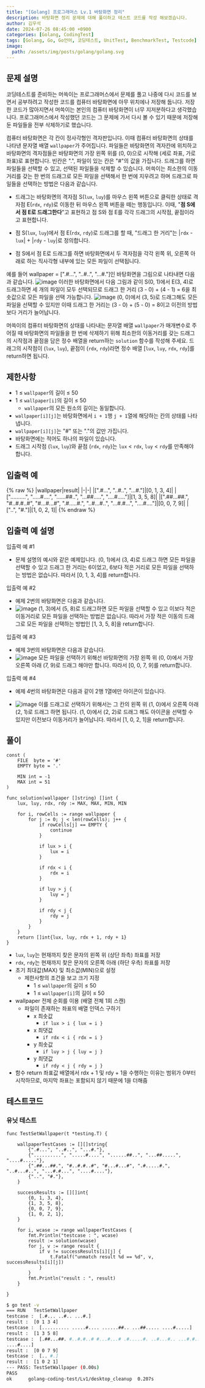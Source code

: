 ```yaml
---
title: "[Golang] 프로그래머스 Lv.1 바탕화면 정리"
description: 바탕화면 정리 문제에 대해 풀이하고 테스트 코드를 작성 해보겠습니다.
author: 김우석
date: 2024-07-26 08:45:00 +0900
categories: [Golang, CodingTest]
tags: [Golang, Go, Go언어, 코딩테스트, UnitTest, BenchmarkTest, Testcode]
image:
  path: /assets/img/posts/golang/golang.svg
---
```


## 문제 설명
코딩테스트를 준비하는 머쓱이는 프로그래머스에서 문제를 풀고 나중에 다시 코드를 보면서 공부하려고 작성한 코드를 컴퓨터 바탕화면에 아무 위치에나 저장해 둡니다. 저장한 코드가 많아지면서 머쓱이는 본인의 컴퓨터 바탕화면이 너무 지저분하다고 생각했습니다. 프로그래머스에서 작성했던 코드는 그 문제에 가서 다시 볼 수 있기 때문에 저장해 둔 파일들을 전부 삭제하기로 했습니다.

컴퓨터 바탕화면은 각 칸이 정사각형인 격자판입니다. 이때 컴퓨터 바탕화면의 상태를 나타낸 문자열 배열 `wallpaper`가 주어집니다. 파일들은 바탕화면의 격자칸에 위치하고 바탕화면의 격자점들은 바탕화면의 가장 왼쪽 위를 (0, 0)으로 시작해 (세로 좌표, 가로 좌표)로 표현합니다. 빈칸은 ".", 파일이 있는 칸은 "#"의 값을 가집니다. 드래그를 하면 파일들을 선택할 수 있고, 선택된 파일들을 삭제할 수 있습니다. 머쓱이는 최소한의 이동거리를 갖는 한 번의 드래그로 모든 파일을 선택해서 한 번에 지우려고 하며 드래그로 파일들을 선택하는 방법은 다음과 같습니다.

- 드래그는 바탕화면의 격자점 S(`lux`, `luy`)를 마우스 왼쪽 버튼으로 클릭한 상태로 격자점 E(`rdx`, `rdy`)로 이동한 뒤 마우스 왼쪽 버튼을 떼는 행동입니다. 이때, "**점 S에서 점 E로 드래그한다**"고 표현하고 점 S와 점 E를 각각 드래그의 시작점, 끝점이라고 표현합니다.

- 점 S(`lux`, `luy`)에서 점 E(`rdx`, `rdy`)로 드래그를 할 때, "드래그 한 거리"는 |`rdx` - `lux`| + |`rdy` - `luy`|로 정의합니다.

- 점 S에서 점 E로 드래그를 하면 바탕화면에서 두 격자점을 각각 왼쪽 위, 오른쪽 아래로 하는 직사각형 내부에 있는 모든 파일이 선택됩니다.

예를 들어 wallpaper = [".#...", "..#..", "...#."]인 바탕화면을 그림으로 나타내면 다음과 같습니다.
![image](../../../../assets/img/posts/golang/codingtest/golang-coding-test-desktopcleanup/image1.png)
이러한 바탕화면에서 다음 그림과 같이 S(0, 1)에서 E(3, 4)로 드래그하면 세 개의 파일이 모두 선택되므로 드래그 한 거리 (3 - 0) + (4 - 1) = 6을 최솟값으로 모든 파일을 선택 가능합니다.
![image](../../../../assets/img/posts/golang/codingtest/golang-coding-test-desktopcleanup/image2.png)
(0, 0)에서 (3, 5)로 드래그해도 모든 파일을 선택할 수 있지만 이때 드래그 한 거리는 (3 - 0) + (5 - 0) = 8이고 이전의 방법보다 거리가 늘어납니다.

머쓱이의 컴퓨터 바탕화면의 상태를 나타내는 문자열 배열 `wallpaper`가 매개변수로 주어질 때 바탕화면의 파일들을 한 번에 삭제하기 위해 최소한의 이동거리를 갖는 드래그의 시작점과 끝점을 담은 정수 배열을 return하는 `solution` 함수를 작성해 주세요. 드래그의 시작점이 (`lux`, `luy`), 끝점이 (`rdx`, `rdy`)라면 정수 배열 [`lux`, `luy`, `rdx`, `rdy`]를 return하면 됩니다.


## 제한사항
- 1 ≤ `wallpaper`의 길이 ≤ 50
- 1 ≤ `wallpaper[i]`의 길이 ≤ 50
	- `wallpaper`의 모든 원소의 길이는 동일합니다.
- `wallpaper[i][j]`는 바탕화면에서 `i + 1`행 `j + 1`열에 해당하는 칸의 상태를 나타냅니다.
- `wallpaper[i][j]`는 "#" 또는 "."의 값만 가집니다.
- 바탕화면에는 적어도 하나의 파일이 있습니다.
- 드래그 시작점 (`lux`, `luy`)와 끝점 (`rdx`, `rdy`)는 `lux` < `rdx`, `luy` < `rdy`를 만족해야 합니다.

## 입출력 예
{% raw %}
|wallpaper|result|
|-|-|
|[".#...", "..#..", "...#."]|[0, 1, 3, 4]|
|["..........", ".....#....", "......##..", "...##.....", "....#....."]|[1, 3, 5, 8]|
|[".##...##.", "#..#.#..#", "#...#...#", ".#.....#.", "..#...#..", "...#.#...", "....#...."]|[0, 0, 7, 9]|
|["..", "#."]|[1, 0, 2, 1]|
{% endraw %}

## 입출력 예 설명
입출력 예 #1

- 문제 설명의 예시와 같은 예제입니다. (0, 1)에서 (3, 4)로 드래그 하면 모든 파일을 선택할 수 있고 드래그 한 거리는 6이었고, 6보다 적은 거리로 모든 파일을 선택하는 방법은 없습니다. 따라서 [0, 1, 3, 4]를 return합니다.

입출력 예 #2

- 예제 2번의 바탕화면은 다음과 같습니다.
- ![image](../../../../assets/img/posts/golang/codingtest/golang-coding-test-desktopcleanup/image3.png)
(1, 3)에서 (5, 8)로 드래그하면 모든 파일을 선택할 수 있고 이보다 적은 이동거리로 모든 파일을 선택하는 방법은 없습니다. 따라서 가장 적은 이동의 드래그로 모든 파일을 선택하는 방법인 [1, 3, 5, 8]을 return합니다.

입출력 예 #3

- 예제 3번의 바탕화면은 다음과 같습니다.
- ![image](../../../../assets/img/posts/golang/codingtest/golang-coding-test-desktopcleanup/image4.png)
모든 파일을 선택하기 위해선 바탕화면의 가장 왼쪽 위 (0, 0)에서 가장 오른쪽 아래 (7, 9)로 드래그 해야만 합니다. 따라서 [0, 0, 7, 9]를 return합니다.

입출력 예 #4
- 예제 4번의 바탕화면은 다음과 같이 2행 1열에만 아이콘이 있습니다.

- ![image](../../../../assets/img/posts/golang/codingtest/golang-coding-test-desktopcleanup/image5.png)
이를 드래그로 선택하기 위해서는 그 칸의 왼쪽 위 (1, 0)에서 오른쪽 아래 (2, 1)로 드래그 하면 됩니다. (1, 0)에서 (2, 2)로 드래그 해도 아이콘을 선택할 수 있지만 이전보다 이동거리가 늘어납니다. 따라서 [1, 0, 2, 1]을 return합니다.

## 풀이 
```golang
const (
	FILE  byte = '#'
	EMPTY byte = '.'

	MIN int = -1
	MAX int = 51
)

func solution(wallpaper []string) []int {
	lux, luy, rdx, rdy := MAX, MAX, MIN, MIN

	for i, rowCells := range wallpaper {
		for j := 0; j < len(rowCells); j++ {
			if rowCells[j] == EMPTY {
				continue
			}

			if lux > i {
				lux = i
			}

			if rdx < i {
				rdx = i
			}
			
			if luy > j {
				luy = j
			}
			
			if rdy < j {
				rdy = j
			}
		}
	}
	return []int{lux, luy, rdx + 1, rdy + 1}
}
```
- `lux`, `luy`는 현재까지 찾은 문자의 왼쪽 위 (상단 좌측) 좌표를 저장
- `rdx`, `rdy`는 현재까지 찾은 문자의 오른쪽 아래 (하단 우측) 좌표를 저장
- 초기 최대값(MAX) 및 최소값(MIN)으로 설정
	- 제한사항의 조건을 보고 크기 지정
		- 1 ≤ `wallpaper`의 길이 ≤ 50
		- 1 ≤ `wallpaper[i]`의 길이 ≤ 50
- wallpaper 전체 순회를 이용 (배열 전체 1회 스캔)
	- 파일이 존재하는 좌표의 배열 인덱스 구하기
		- x 최솟값
			- `if lux > i {
				lux = i
			}`
		- x 최댓값
			- `if rdx < i {
				rdx = i
			}`
		- y 최솟값
			- `if luy > j {
				luy = j
			}`
		- y 최댓값
			- `if rdy < j {
				rdy = j
			}`
- 함수 return 좌표값 배열에서 rdx + 1 및 rdy + 1을 수행하는 이유는 범위가 0부터 시작하므로, 마지막 좌표는 포함되지 않기 때문에 1을 더해줌



## 테스트코드
### 유닛 테스트
```golang
func TestSetWallpaper(t *testing.T) {

	wallpaperTestCases := [][]string{
		{".#...", "..#..", "...#."},
		{"..........", ".....#....", "......##..", "...##.....", "....#....."},
		{".##...##.", "#..#.#..#", "#...#...#", ".#.....#.", "..#...#..", "...#.#...", "....#...."},
		{"..", "#."},
	}

	successResults := [][]int{
		{0, 1, 3, 4},
		{1, 3, 5, 8},
		{0, 0, 7, 9},
		{1, 0, 2, 1},
	}

	for i, wcase := range wallpaperTestCases {
		fmt.Println("testcase : ", wcase)
		result := solution(wcase)
		for j, v := range result {
			if v != successResults[i][j] {
				t.Fatalf("unmatch result %d == %d", v, successResults[i][j])
			}
		}
		fmt.Println("result : ", result)
	}

}
```

```bash
$ go test -v
=== RUN   TestSetWallpaper
testcase :  [.#... ..#.. ...#.]
result :  [0 1 3 4]
testcase :  [.......... .....#.... ......##.. ...##..... ....#.....]     
result :  [1 3 5 8]
testcase :  [.##...##. #..#.#..# #...#...# .#.....#. ..#...#.. ...#.#... 
....#....]
result :  [0 0 7 9]
testcase :  [.. #.]
result :  [1 0 2 1]
--- PASS: TestSetWallpaper (0.00s)
PASS
ok      golang-coding-test/Lv1/desktop_cleanup  0.207s
```